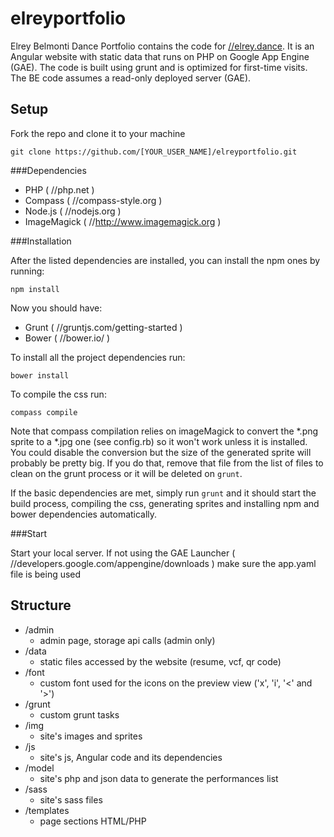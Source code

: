 elreyportfolio
==============

Elrey Belmonti Dance Portfolio contains the code for [//elrey.dance](http://elrey.dance). It is an Angular website with static data that runs on PHP on Google App Engine (GAE). The code is built using grunt and is optimized for first-time visits. The BE code assumes a read-only deployed server (GAE).

## Setup

Fork the repo and clone it to your machine

```
git clone https://github.com/[YOUR_USER_NAME]/elreyportfolio.git
```

###Dependencies
- PHP ( //php.net )
- Compass ( //compass-style.org )
- Node.js ( //nodejs.org )
- ImageMagick ( //http://www.imagemagick.org )

###Installation

After the listed dependencies are installed, you can install the npm ones by running:

```
npm install
```

Now you should have:
- Grunt ( //gruntjs.com/getting-started )
- Bower ( //bower.io/ )

To install all the project dependencies run:

```
bower install
```

To compile the css run:

```
compass compile
```

Note that compass compilation relies on imageMagick to convert the *.png sprite to a *.jpg one (see config.rb) so it won't work unless it is installed. You could disable the conversion but the size of the generated sprite will probably be pretty big. If you do that, remove that file from the list of files to clean on the grunt process or it will be deleted on `grunt`.

If the basic dependencies are met, simply run `grunt` and it should start the build process, compiling the css, generating sprites and installing npm and bower dependencies automatically.

###Start

Start your local server.
If not using the GAE Launcher ( //developers.google.com/appengine/downloads ) make sure the app.yaml file is being used

## Structure
- /admin
	- admin page, storage api calls (admin only)
- /data
	- static files accessed by the website (resume, vcf, qr code)
- /font
	- custom font used for the icons on the preview view ('x', 'i', '<' and '>')
- /grunt
	- custom grunt tasks
- /img
	- site's images and sprites
- /js
	- site's js, Angular code and its dependencies
- /model
	- site's php and json data to generate the performances list
- /sass
	- site's sass files
- /templates
	- page sections HTML/PHP
